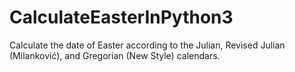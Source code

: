# CalculateEasterInPython3
Calculate the date of Easter according to the Julian, Revised Julian (Milanković), and Gregorian (New Style) calendars.
